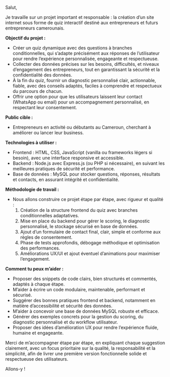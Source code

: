 Salut,

Je travaille sur un projet important et responsable : la création d’un site internet sous forme de quiz interactif destiné aux entrepreneurs et futurs entrepreneurs camerounais.

**Objectif du projet :**  
- Créer un quiz dynamique avec des questions à branches conditionnelles, qui s’adapte précisément aux réponses de l’utilisateur pour rendre l’expérience personnalisée, engageante et respectueuse.  
- Collecter des données précises sur les besoins, difficultés, et niveaux d’engagement des entrepreneurs, tout en garantissant la sécurité et la confidentialité des données.  
- À la fin du quiz, fournir un diagnostic personnalisé clair, actionnable, fiable, avec des conseils adaptés, faciles à comprendre et respectueux du parcours de chacun.  
- Offrir une option pour que les utilisateurs laissent leur contact (WhatsApp ou email) pour un accompagnement personnalisé, en respectant leur consentement.

**Public cible :**  
- Entrepreneurs en activité ou débutants au Cameroun, cherchant à améliorer ou lancer leur business.

**Technologies à utiliser :**  
- Frontend : HTML, CSS, JavaScript (vanilla ou frameworks légers si besoin), avec une interface responsive et accessible.  
- Backend : Node.js avec Express.js (ou PHP si nécessaire), en suivant les meilleures pratiques de sécurité et performance.  
- Base de données : MySQL pour stocker questions, réponses, résultats et contacts, en assurant intégrité et confidentialité.

**Méthodologie de travail :**  
- Nous allons construire ce projet étape par étape, avec rigueur et qualité :  
  1. Création de la structure frontend du quiz avec branches conditionnelles adaptatives.  
  2. Mise en place du backend pour gérer le scoring, le diagnostic personnalisé, le stockage sécurisé en base de données.  
  3. Ajout d’un formulaire de contact final, clair, simple et conforme aux règles de consentement.  
  4. Phase de tests approfondis, débogage méthodique et optimisation des performances.  
  5. Améliorations UX/UI et ajout éventuel d’animations pour maximiser l’engagement.

**Comment tu peux m’aider :**  
- Proposer des snippets de code clairs, bien structurés et commentés, adaptés à chaque étape.  
- M’aider à écrire un code modulaire, maintenable, performant et sécurisé.  
- Suggérer des bonnes pratiques frontend et backend, notamment en matière d’accessibilité et sécurité des données.  
- M’aider à concevoir une base de données MySQL robuste et efficace.  
- Générer des exemples concrets pour la gestion du scoring, du diagnostic personnalisé et du workflow utilisateur.  
- Proposer des idées d’amélioration UX pour rendre l’expérience fluide, humaine et engageante.

Merci de m’accompagner étape par étape, en expliquant chaque suggestion clairement, avec un focus prioritaire sur la qualité, la responsabilité et la simplicité, afin de livrer une première version fonctionnelle solide et respectueuse des utilisateurs.

Allons-y !
